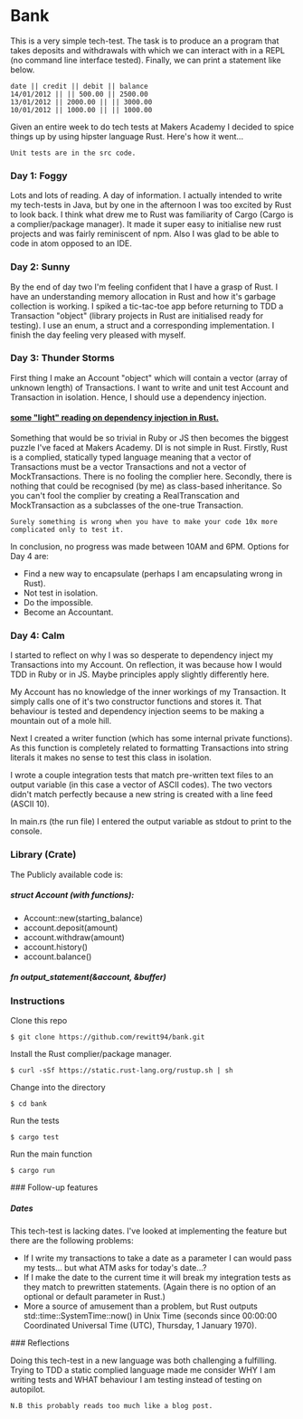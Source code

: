 # Bank

This is a very simple tech-test. The task is to produce an a program that takes deposits and withdrawals with which we can interact with in a REPL (no command line interface tested). Finally, we can print a statement like below.

```
date || credit || debit || balance
14/01/2012 || || 500.00 || 2500.00
13/01/2012 || 2000.00 || || 3000.00
10/01/2012 || 1000.00 || || 1000.00
```
Given an entire week to do tech tests at Makers Academy I decided to spice things up by using hipster language Rust. Here's how it went...

```
Unit tests are in the src code.
```

### Day 1: Foggy

Lots and lots of reading. A day of information. I actually intended to write my tech-tests in Java, but by one in the afternoon I was too excited by Rust to look back. I think what drew me to Rust was familiarity of Cargo (Cargo is a complier/package manager). It made it super easy to initialise new rust projects and was fairly reminiscent of npm. Also I was glad to be able to code in atom opposed to an IDE.

### Day 2: Sunny

By the end of day two I'm feeling confident that I have a grasp of Rust. I have an understanding memory allocation in Rust and how it's garbage collection is working. I spiked a tic-tac-toe app before returning to TDD a Transaction "object" (library projects in Rust are initialised ready for testing). I use an enum, a struct and a corresponding implementation. I finish the day feeling very pleased with myself.

### Day 3: Thunder Storms

First thing I make an Account "object" which will contain a vector (array of unknown length) of Transactions. I want to write and unit test Account and Transaction in isolation. Hence, I should use a dependency injection.

#### [some "light" reading on dependency injection in Rust.](https://pdfs.semanticscholar.org/23a5/8bd6c81d5ff64253647e2acfd5e9cc609d4a.pdf)

Something that would be so trivial in Ruby or JS then becomes the biggest puzzle I've faced at Makers Academy. DI is not simple in Rust. Firstly, Rust is a complied, statically typed language meaning that a vector of Transactions must be a vector Transactions and not a vector of MockTransactions. There is no fooling the complier here. Secondly, there is nothing that could be recognised (by me) as class-based inheritance. So you can't fool the complier by creating a RealTranscation and MockTransaction as a subclasses of the one-true Transaction.

```
Surely something is wrong when you have to make your code 10x more complicated only to test it.
```

In conclusion, no progress was made between 10AM and 6PM. Options for Day 4 are:
 * Find a new way to encapsulate (perhaps I am encapsulating wrong in Rust).
 * Not test in isolation.
 * Do the impossible.
 * Become an Accountant.

### Day 4: Calm

I started to reflect on why I was so desperate to dependency inject my Transactions into my Account. On reflection, it was because how I would TDD in Ruby or in JS. Maybe principles apply slightly differently here.

My Account has no knowledge of the inner workings of my Transaction. It simply calls one of it's two constructor functions and stores it. That behaviour is tested and dependency injection seems to be making a mountain out of a mole hill.

Next I created a writer function (which has some internal private functions). As this function is completely related to formatting Transactions into string literals it makes no sense to test this class in isolation.

I wrote a couple integration tests that match pre-written text files to an output variable (in this case a vector of ASCII codes). The two vectors didn't match perfectly because a new string is created with a line feed (ASCII 10).

In main.rs (the run file) I entered the output variable as stdout to print to the console.

### Library (Crate)

The Publicly available code is:

##### struct Account (with functions):

 * Account::new(starting_balance)
 * account.deposit(amount)
 * account.withdraw(amount)
 * account.history()
 * account.balance()

##### fn output_statement(&account, &buffer)

### Instructions

Clone this repo

```
$ git clone https://github.com/rewitt94/bank.git
```

Install the Rust complier/package manager.
```
$ curl -sSf https://static.rust-lang.org/rustup.sh | sh
```

Change into the directory
```
$ cd bank
```

Run the tests
```
$ cargo test
```

Run the main function
```
$ cargo run
```
### Follow-up features

##### Dates

This tech-test is lacking dates. I've looked at implementing the feature but there are the following problems:
 * If I write my transactions to take a date as a parameter I can would pass my tests... but what ATM asks for today's date...?
 * If I make the date to the current time it will break my integration tests as they match to prewritten statements. (Again there is no option of an optional or default parameter in Rust.)
 * More a source of amusement than a problem, but Rust outputs std::time::SystemTime::now() in Unix Time (seconds since 00:00:00 Coordinated Universal Time (UTC), Thursday, 1 January 1970).

### Reflections

Doing this tech-test in a new language was both challenging a fulfilling. Trying to TDD a static complied language made me consider WHY I am writing tests and WHAT behaviour I am testing instead of testing on autopilot.


```
N.B this probably reads too much like a blog post.
```
